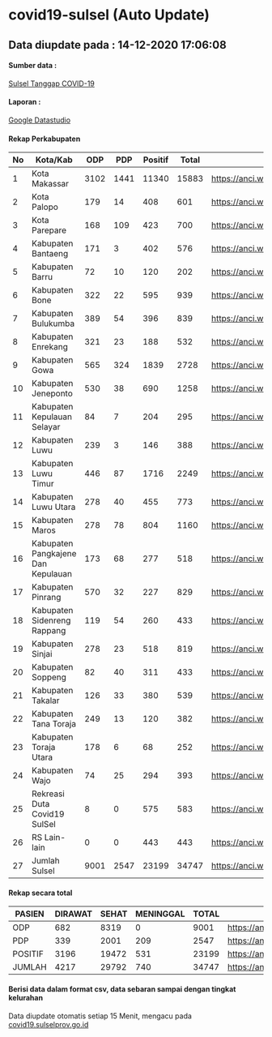 
# covid19-sulsel (Auto Update)

## Data diupdate pada : 14-12-2020 17:06:08

#### Sumber data :
[Sulsel Tanggap COVID-19](https://covid19.sulselprov.go.id)

#### Laporan :
[Google Datastudio](https://datastudio.google.com/s/jythWGc1j4w)

#### Rekap Perkabupaten 
|No|Kota/Kab|ODP|PDP|Positif|Total|Link|
| --- | --- | --- | --- | --- | --- | --- |
|1|Kota Makassar|3102|1441|11340|15883|https://anci.web.id/cor/kota_makassar|
|2|Kota Palopo|179|14|408|601|https://anci.web.id/cor/kota_palopo|
|3|Kota Parepare|168|109|423|700|https://anci.web.id/cor/kota_parepare|
|4|Kabupaten Bantaeng|171|3|402|576|https://anci.web.id/cor/kabupaten_bantaeng|
|5|Kabupaten Barru|72|10|120|202|https://anci.web.id/cor/kabupaten_barru|
|6|Kabupaten Bone|322|22|595|939|https://anci.web.id/cor/kabupaten_bone|
|7|Kabupaten Bulukumba|389|54|396|839|https://anci.web.id/cor/kabupaten_bulukumba|
|8|Kabupaten Enrekang|321|23|188|532|https://anci.web.id/cor/kabupaten_enrekang|
|9|Kabupaten Gowa|565|324|1839|2728|https://anci.web.id/cor/kabupaten_gowa|
|10|Kabupaten Jeneponto|530|38|690|1258|https://anci.web.id/cor/kabupaten_jeneponto|
|11|Kabupaten Kepulauan Selayar|84|7|204|295|https://anci.web.id/cor/kabupaten_kepulauan_selayar|
|12|Kabupaten Luwu|239|3|146|388|https://anci.web.id/cor/kabupaten_luwu|
|13|Kabupaten Luwu Timur|446|87|1716|2249|https://anci.web.id/cor/kabupaten_luwu_timur|
|14|Kabupaten Luwu Utara|278|40|455|773|https://anci.web.id/cor/kabupaten_luwu_utara|
|15|Kabupaten Maros|278|78|804|1160|https://anci.web.id/cor/kabupaten_maros|
|16|Kabupaten Pangkajene Dan Kepulauan|173|68|277|518|https://anci.web.id/cor/kabupaten_pangkajene_dan_kepulauan|
|17|Kabupaten Pinrang|570|32|227|829|https://anci.web.id/cor/kabupaten_pinrang|
|18|Kabupaten Sidenreng Rappang|119|54|260|433|https://anci.web.id/cor/kabupaten_sidenreng_rappang|
|19|Kabupaten Sinjai|278|23|518|819|https://anci.web.id/cor/kabupaten_sinjai|
|20|Kabupaten Soppeng|82|40|311|433|https://anci.web.id/cor/kabupaten_soppeng|
|21|Kabupaten Takalar|126|33|380|539|https://anci.web.id/cor/kabupaten_takalar|
|22|Kabupaten Tana Toraja|249|13|120|382|https://anci.web.id/cor/kabupaten_tana_toraja|
|23|Kabupaten Toraja Utara|178|6|68|252|https://anci.web.id/cor/kabupaten_toraja_utara|
|24|Kabupaten Wajo|74|25|294|393|https://anci.web.id/cor/kabupaten_wajo|
|25|Rekreasi Duta Covid19 SulSel|8|0|575|583|https://anci.web.id/cor/rekreasi_duta_covid19_sulsel|
|26|RS Lain-lain|0|0|443|443|https://anci.web.id/cor/rs_lain-lain|
|27|Jumlah Sulsel|9001|2547|23199|34747|https://anci.web.id/cor/jumlah_sulsel|

#### Rekap secara total

| PASIEN | DIRAWAT | SEHAT | MENINGGAL | TOTAL | LINK |
| ---- | -------- | ---- | ---- |  ---- | ---- |
| ODP | 682 | 8319 | 0 | 9001 | https://anci.web.id/cor/odp_detail.html |
| PDP | 339 | 2001 | 209 | 2547 | https://anci.web.id/cor/pdp_detail.html |
| POSITIF | 3196 | 19472 | 531 | 23199 | https://anci.web.id/cor/positif_detail.html |
| JUMLAH | 4217 | 29792 | 740 | 34747 | https://anci.web.id/cor/jumlah_sulsel/ |

 
#### Berisi data dalam format csv, data sebaran sampai dengan tingkat kelurahan

Data diupdate otomatis setiap 15 Menit, mengacu pada [covid19.sulselprov.go.id](https://covid19.sulselprov.go.id)

